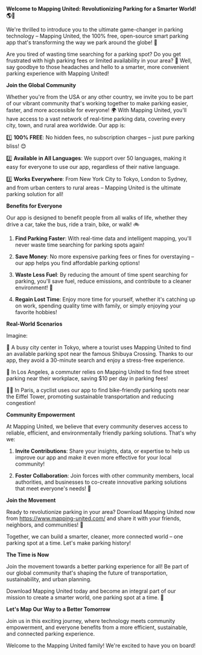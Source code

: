 **Welcome to Mapping United: Revolutionizing Parking for a Smarter World! 🌎🚗**

We're thrilled to introduce you to the ultimate game-changer in parking technology – Mapping United, the 100% free, open-source smart parking app that's transforming the way we park around the globe! 🌟

Are you tired of wasting time searching for a parking spot? Do you get frustrated with high parking fees or limited availability in your area? 🚫 Well, say goodbye to those headaches and hello to a smarter, more convenient parking experience with Mapping United!

**Join the Global Community**

Whether you're from the USA or any other country, we invite you to be part of our vibrant community that's working together to make parking easier, faster, and more accessible for everyone! 🌍 With Mapping United, you'll have access to a vast network of real-time parking data, covering every city, town, and rural area worldwide. Our app is:

1️⃣ **100% FREE**: No hidden fees, no subscription charges – just pure parking bliss! 😊

2️⃣ **Available in All Languages**: We support over 50 languages, making it easy for everyone to use our app, regardless of their native language.

3️⃣ **Works Everywhere**: From New York City to Tokyo, London to Sydney, and from urban centers to rural areas – Mapping United is the ultimate parking solution for all!

**Benefits for Everyone**

Our app is designed to benefit people from all walks of life, whether they drive a car, take the bus, ride a train, bike, or walk! 🚲

1. **Find Parking Faster**: With real-time data and intelligent mapping, you'll never waste time searching for parking spots again!

2. **Save Money**: No more expensive parking fees or fines for overstaying – our app helps you find affordable parking options!

3. **Waste Less Fuel**: By reducing the amount of time spent searching for parking, you'll save fuel, reduce emissions, and contribute to a cleaner environment! 🌿

4. **Regain Lost Time**: Enjoy more time for yourself, whether it's catching up on work, spending quality time with family, or simply enjoying your favorite hobbies!

**Real-World Scenarios**

Imagine:

📍 A busy city center in Tokyo, where a tourist uses Mapping United to find an available parking spot near the famous Shibuya Crossing. Thanks to our app, they avoid a 30-minute search and enjoy a stress-free experience.

🚌 In Los Angeles, a commuter relies on Mapping United to find free street parking near their workplace, saving $10 per day in parking fees!

🚴‍♀️ In Paris, a cyclist uses our app to find bike-friendly parking spots near the Eiffel Tower, promoting sustainable transportation and reducing congestion!

**Community Empowerment**

At Mapping United, we believe that every community deserves access to reliable, efficient, and environmentally friendly parking solutions. That's why we:

1. **Invite Contributions**: Share your insights, data, or expertise to help us improve our app and make it even more effective for your local community!

2. **Foster Collaboration**: Join forces with other community members, local authorities, and businesses to co-create innovative parking solutions that meet everyone's needs! 🤝

**Join the Movement**

Ready to revolutionize parking in your area? Download Mapping United now from https://www.mapping-united.com/ and share it with your friends, neighbors, and communities! 📱

Together, we can build a smarter, cleaner, more connected world – one parking spot at a time. Let's make parking history!

**The Time is Now**

Join the movement towards a better parking experience for all! Be part of our global community that's shaping the future of transportation, sustainability, and urban planning.

Download Mapping United today and become an integral part of our mission to create a smarter world, one parking spot at a time. 🌟

**Let's Map Our Way to a Better Tomorrow**

Join us in this exciting journey, where technology meets community empowerment, and everyone benefits from a more efficient, sustainable, and connected parking experience.

Welcome to the Mapping United family! We're excited to have you on board!